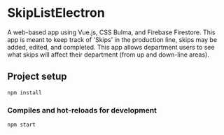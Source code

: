 # SkipListElectron
A web-based app using Vue.js, CSS Bulma, and Firebase Firestore. 
This app is meant to keep track of 'Skips' in the production line, 
skips may be added, edited, and completed. This app allows department users to 
see what skips will affect their department (from up and down-line areas).

## Project setup
```
npm install
```

### Compiles and hot-reloads for development
```
npm start
```